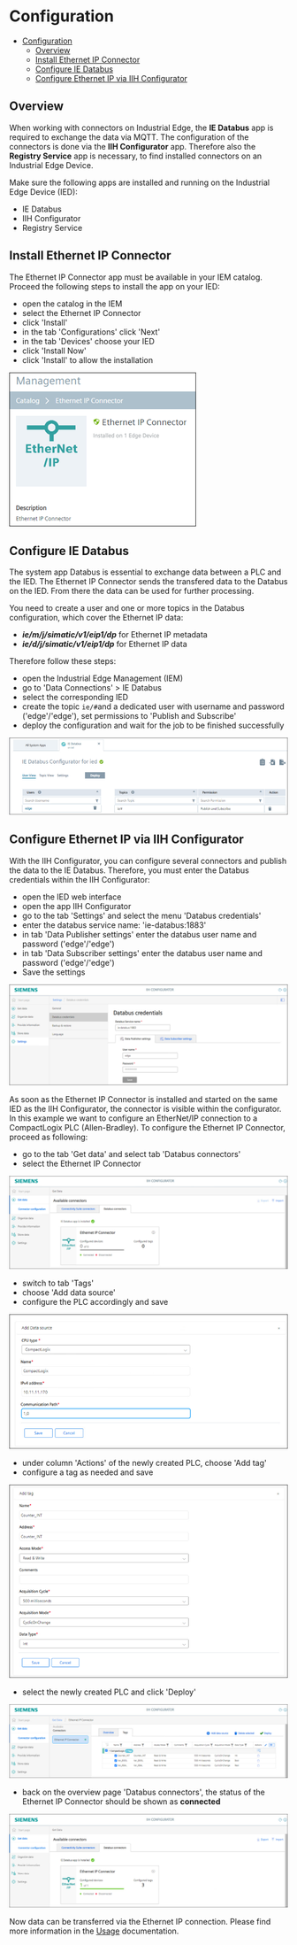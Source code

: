 # Configuration

- [Configuration](#configuration)
  - [Overview](#overview)
  - [Install Ethernet IP Connector](#install-ethernet-ip-connector)
  - [Configure IE Databus](#configure-ie-databus)
  - [Configure Ethernet IP via IIH Configurator](#configure-ethernet-ip-via-iih-configurator)

## Overview

When working with connectors on Industrial Edge, the **IE Databus** app is required to exchange the data via MQTT. The configuration of the connectors is done via the **IIH Configurator** app. Therefore also the **Registry Service** app is necessary, to find installed connectors on an Industrial Edge Device.

Make sure the following apps are installed and running on the Industrial Edge Device (IED):
- IE Databus
- IIH Configurator
- Registry Service

## Install Ethernet IP Connector

The Ethernet IP Connector app must be available in your IEM catalog. Proceed the following steps to install the app on your IED:

- open the catalog in the IEM
- select the Ethernet IP Connector
- click 'Install'
- in the tab 'Configurations' click 'Next'
- in the tab 'Devices' choose your IED
- click 'Install Now'
- click 'Install' to allow the installation

![app](/docs/graphics/EIP_App.png)

## Configure IE Databus

The system app Databus is essential to exchange data between a PLC and the IED. The Ethernet IP Connector sends the transfered data to the Databus on the IED. From there the data can be used for further processing.

You need to create a user and one or more topics in the Databus configuration, which cover the Ethernet IP data:

- ***ie/m/j/simatic/v1/eip1/dp*** for Ethernet IP metadata
- ***ie/d/j/simatic/v1/eip1/dp*** for Ethernet IP data

Therefore follow these steps:

- open the Industrial Edge Management (IEM)
- go to 'Data Connections' > IE Databus
- select the corresponding IED
- create the topic `ie/#`and a dedicated user with username and password ('edge'/'edge'), set permissions to 'Publish and Subscribe'
- deploy the configuration and wait for the job to be finished successfully

![databus](/docs/graphics/Databus.png)

## Configure Ethernet IP via IIH Configurator

With the IIH Configurator, you can configure several connectors and publish the data to the IE Databus. Therefore, you must enter the Databus credentials within the IIH Configurator:

- open the IED web interface
- open the app IIH Configurator
- go to the tab 'Settings' and select the menu 'Databus credentials'
- enter the databus service name: 'ie-databus:1883'
- in tab 'Data Publisher settings' enter the databus user name and password ('edge'/'edge')
- in tab 'Data Subscriber settings' enter the databus user name and password ('edge'/'edge')
- Save the settings

![IIH_Settings](/docs/graphics/IIH_Settings.png)

As soon as the Ethernet IP Connector is installed and started on the same IED as the IIH Configurator, the connector is visible within the configurator. In this example we want to configure an EtherNet/IP connection to a CompactLogix PLC (Allen-Bradley). To configure the Ethernet IP Connector, proceed as following:

- go to the tab 'Get data' and select tab 'Databus connectors'
- select the Ethernet IP Connector

![ConnectorOverview](/docs/graphics/IIH_Connector_Overview.png)

- switch to tab 'Tags'
- choose 'Add data source'
- configure the PLC accordingly and save

![Source](/docs/graphics/ethernet_ip_source.png)

- under column 'Actions' of the newly created PLC, choose 'Add tag'
- configure a tag as needed and save

![Tags](/docs/graphics/IIH_Tags.png)

- select the newly created PLC and click 'Deploy'

![Deploy](/docs/graphics/IIH_Deploy.png)

- back on the overview page 'Databus connectors', the status of the Ethernet IP Connector should be shown as **connected**

![Connected](/docs/graphics/IIH_Connected.png)

Now data can be transferred via the Ethernet IP connection. Please find more information in the  [Usage](/docs/Usage.md) documentation.
